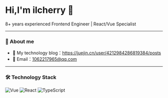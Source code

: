# Hi,I'm ilcherry 👋

8+ years experienced Frontend Engineer | React/Vue Specialist

---

### 📧 About me

-   💌 My technology blog：https://juejin.cn/user/4212984286819384/posts
-   📧 Email：[1062217965@qq.com](1062217965@qq.com)

---

### 🛠 Technology Stack

![Vue](https://img.shields.io/badge/-Vue-4FC08D?logo=vuedotjs&logoColor=white) ![React](https://img.shields.io/badge/-React-61DAFB?logo=react&logoColor=black) ![TypeScript](https://img.shields.io/badge/-TypeScript-3178C6?logo=typescript&logoColor=white)


